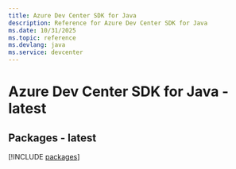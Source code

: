 ```yaml
---
title: Azure Dev Center SDK for Java
description: Reference for Azure Dev Center SDK for Java
ms.date: 10/31/2025
ms.topic: reference
ms.devlang: java
ms.service: devcenter
---
```

# Azure Dev Center SDK for Java - latest
## Packages - latest
[!INCLUDE [packages](dev-center-index.md)]